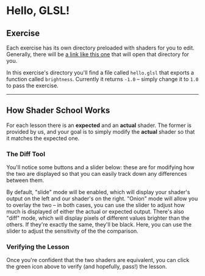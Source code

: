 # Hello, GLSL!

## Exercise

Each exercise has its own directory preloaded with shaders for you to edit.
Generally, there will be
<a href="/open/hello-glsl" target="_blank">a link like this one</a> that will
open that directory for you.

In this exercise's directory you'll find a file called `hello.glsl` that
exports a function called `brightness`. Currently it returns `-1.0` – simply
change it to `1.0` to pass the exercise.

***

## How Shader School Works

For each lesson there is an **expected** and an **actual** shader. The former is
provided by us, and your goal is to simply modify the **actual** shader so that
it matches the expected one.

### The Diff Tool

You'll notice some buttons and a slider below: these are for modifying how the
two are displayed so that you can easily track down any differences between
them.

By default, "slide" mode will be enabled, which will display your
shader's output on the left and our shader's on the right. "Onion" mode will
allow you to overlay the two – in both cases, you can use the slider to adjust
how much is displayed of either the actual or expected output. There's also
"diff" mode, which will display pixels of different values brighter than the
others. If they're exactly the same, they'll be black. Here,
you can use the slider to adjust the sensitivity of the the comparison.

### Verifying the Lesson

Once you're confident that the two shaders are equivalent, you can click the
green icon above to verify (and hopefully, pass!) the lesson.
